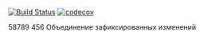 [![Build Status](https://travis-ci.org/Denis-Sotnikov/job4j_threads.svg?branch=master)](https://travis-ci.org/Denis-Sotnikov/job4j_threads)
[![codecov](https://codecov.io/gh/Denis-Sotnikov/job4j_threads/branch/master/graph/badge.svg?token=LGCA6Y5TTP)](https://codecov.io/gh/Denis-Sotnikov/job4j_threads)

58789
456
Объединение зафиксированных изменений